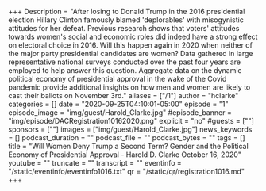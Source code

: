 +++
Description = "After losing to Donald Trump in the 2016 presidential election Hillary Clinton famously blamed 'deplorables' with misogynistic attitudes for her defeat.  Previous research shows that voters' attitudes towards women's social and economic roles did indeed have a strong effect on electoral choice in 2016.  Will this happen again in 2020 when neither of the major party presidential candidates are women?  Data gathered in large representative national surveys conducted over the past four years are employed to help answer this question. Aggregate data on the dynamic political economy of presidential approval in the wake of the Covid pandemic provide additional insights on how men and women are likely to cast their ballots on November 3rd."
aliases = ["/1"]
author = "hclarke"
categories = []
date = "2020-09-25T04:10:01-05:00"
episode = "1"
episode_image = "img/guest/Harold_Clarke.jpg"
#episode_banner = "img/episode/DACRegistration10162020.png"
explicit = "no"
#guests = [""]
sponsors = [""]
images = ["img/guest/Harold_Clarke.jpg"]
news_keywords = []
podcast_duration = ""
podcast_file = ""
podcast_bytes = ""
tags = []
title = "Will Women Deny Trump a Second Term? Gender and the Political Economy of Presidential Approval - Harold D. Clarke   October 16, 2020"
youtube = ""
truncate = ""
transcript = ""
eventinfo = "/static/eventinfo/eventinfo1016.txt"
qr = "/static/qr/registration1016.md"
+++

